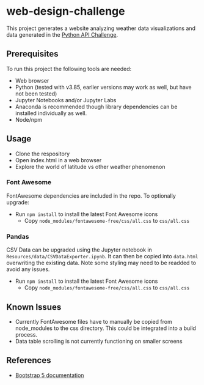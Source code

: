 # web-design-challenge

This project generates a website analyzing weather data visualizations and data generated in the [Python API Challenge](https://github.com/Jagjeet/python-api-challenge).

## Prerequisites

To run this project the following tools are needed:

* Web browser
* Python (tested with v3.85, earlier versions may work as well, but have not been tested)
* Jupyter Notebooks and/or Jupyter Labs
* Anaconda is recommended though library dependencies can be installed individually as well.
* Node/npm

## Usage

* Clone the respository
* Open index.html in a web browser
* Explore the world of latitude vs other weather phenomenon

### Font Awesome

FontAwesome dependencies are included in the repo. To optionally upgrade:

* Run `npm install` to install the latest Font Awesome icons
  * Copy `node_modules/fontawesome-free/css/all.css` to `css/all.css`

### Pandas

CSV Data can be upgraded using the Jupyter notebook in `Resources/data/CSVDataExporter.ipynb`. It can then be copied into `data.html` overwriting the existing data. Note some styling may need to be readded to avoid any issues.


* Run `npm install` to install the latest Font Awesome icons
  * Copy `node_modules/fontawesome-free/css/all.css` to `css/all.css`


## Known Issues

* Currently FontAwesome files have to manually be copied from node_modules to the css directory. This could be integrated into a build process.
* Data table scrolling is not currently functioning on smaller screens

## References

* [Bootstrap 5 documentation](https://getbootstrap.com/docs/5.0/getting-started/introduction/)

